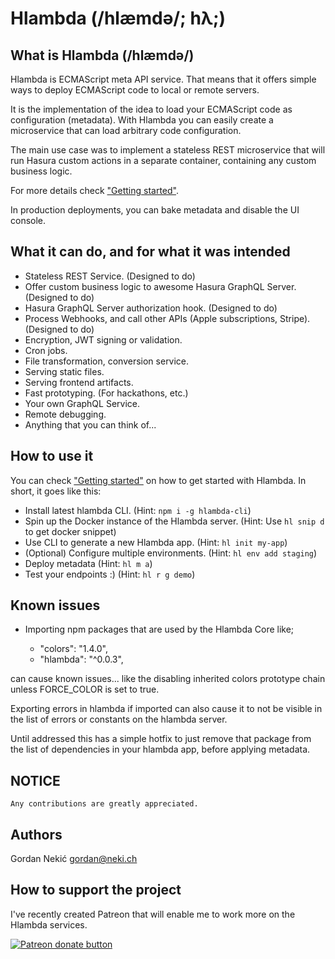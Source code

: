 # Hlambda (/hlæmdə/; hλ;)

## What is Hlambda (/hlæmdə/)

Hlambda is ECMAScript meta API service. That means that it offers simple ways to deploy ECMAScript code to local or remote servers.

It is the implementation of the idea to load your ECMAScript code as configuration (metadata). With Hlambda you can easily create a microservice that can load arbitrary code configuration.

The main use case was to implement a stateless REST microservice that will run Hasura custom actions in a separate container, containing any custom business logic.

For more details check ["Getting started"](https://www.hlambda.io/getting-started/).

In production deployments, you can bake metadata and disable the UI console.

## What it can do, and for what it was intended

- Stateless REST Service. (Designed to do)
- Offer custom business logic to awesome Hasura GraphQL Server. (Designed to do)
- Hasura GraphQL Server authorization hook. (Designed to do)
- Process Webhooks, and call other APIs (Apple subscriptions, Stripe). (Designed to do)
- Encryption, JWT signing or validation.
- Cron jobs.
- File transformation, conversion service.
- Serving static files.
- Serving frontend artifacts.
- Fast prototyping. (For hackathons, etc.)
- Your own GraphQL Service.
- Remote debugging.
- Anything that you can think of...

## How to use it

You can check ["Getting started"](https://www.hlambda.io/getting-started/) on how to get started with Hlambda. In short, it goes like this:

- Install latest hlambda CLI. (Hint: `npm i -g hlambda-cli`)
- Spin up the Docker instance of the Hlambda server. (Hint: Use `hl snip d` to get docker snippet)
- Use CLI to generate a new Hlambda app. (Hint: `hl init my-app`)
- (Optional) Configure multiple environments. (Hint: `hl env add staging`)
- Deploy metadata (Hint: `hl m a`)
- Test your endpoints :) (Hint: `hl r g demo`)

## Known issues

- Importing npm packages that are used by the Hlambda Core like;

  - "colors": "1.4.0",
  - "hlambda": "^0.0.3",

can cause known issues... like the disabling inherited colors prototype chain unless FORCE_COLOR is set to true.

Exporting errors in hlambda if imported can also cause it to not be visible in the list of errors or constants on the hlambda server.

Until addressed this has a simple hotfix to just remove that package from the list of dependencies in your hlambda app, before applying metadata.

## NOTICE

```
Any contributions are greatly appreciated.
```

## Authors

Gordan Nekić <gordan@neki.ch>

## How to support the project

I've recently created Patreon that will enable me to work more on the Hlambda services.

<span class="badge-patreon"><a href="https://www.patreon.com/bePatron?u=70751523" title="Donate to this project using Patreon"><img src="https://img.shields.io/badge/patreon-donate-green.svg" alt="Patreon donate button" /></a></span>
